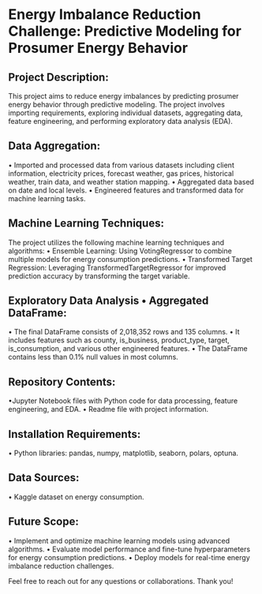 # Energy Imbalance Reduction Challenge: Predictive Modeling for Prosumer Energy Behavior

## Project Description:
This project aims to reduce energy imbalances by predicting prosumer energy behavior through predictive modeling. The project involves importing requirements, exploring individual datasets, aggregating data, feature engineering, and performing exploratory data analysis (EDA).

## Data Aggregation:
• Imported and processed data from various datasets including client information, electricity prices, forecast weather, gas prices, historical weather, train data, and weather station mapping.
• Aggregated data based on date and local levels.
• Engineered features and transformed data for machine learning tasks.

## Machine Learning Techniques:
The project utilizes the following machine learning techniques and algorithms: 
• Ensemble Learning: Using VotingRegressor to combine multiple models for energy consumption predictions.
• Transformed Target Regression: Leveraging TransformedTargetRegressor for improved prediction accuracy by transforming the target variable.

## Exploratory Data Analysis • Aggregated DataFrame:
• The final DataFrame consists of 2,018,352 rows and 135 columns.
• It includes features such as county, is_business, product_type, target, is_consumption, and various other engineered features.
• The DataFrame contains less than 0.1% null values in most columns.

## Repository Contents:
•Jupyter Notebook files with Python code for data processing, feature engineering, and EDA.
• Readme file with project information.

## Installation Requirements:
• Python libraries: pandas, numpy, matplotlib, seaborn, polars, optuna.

## Data Sources:
• Kaggle dataset on energy consumption.

## Future Scope:
• Implement and optimize machine learning models using advanced algorithms.
• Evaluate model performance and fine-tune hyperparameters for energy consumption predictions.
• Deploy models for real-time energy imbalance reduction challenges.

Feel free to reach out for any questions or collaborations. Thank you!
